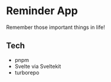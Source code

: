 # Reminder App

Remember those important things in life!

## Tech

- pnpm
- Svelte via Sveltekit
- turborepo
